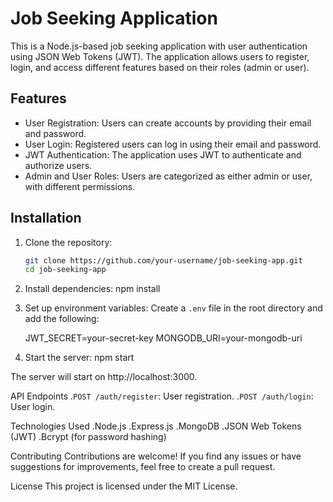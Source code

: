 # Job Seeking Application

This is a Node.js-based job seeking application with user authentication using JSON Web Tokens (JWT). The application allows users to register, login, and access different features based on their roles (admin or user).

## Features

- User Registration: Users can create accounts by providing their email and password.
- User Login: Registered users can log in using their email and password.
- JWT Authentication: The application uses JWT to authenticate and authorize users.
- Admin and User Roles: Users are categorized as either admin or user, with different permissions.

## Installation

1. Clone the repository:

   ```bash
   git clone https://github.com/your-username/job-seeking-app.git
   cd job-seeking-app
2. Install dependencies:
   npm install

3. Set up environment variables: 
   Create a `.env` file in the root directory and add the following:
   
   JWT_SECRET=your-secret-key
   MONGODB_URI=your-mongodb-uri
   
4. Start the server:
   npm start

The server will start on http://localhost:3000.

API Endpoints
.`POST /auth/register`: User registration.
.`POST /auth/login`: User login.

Technologies Used
.Node.js
.Express.js
.MongoDB
.JSON Web Tokens (JWT)
.Bcrypt (for password hashing)

Contributing
Contributions are welcome! If you find any issues or have suggestions for improvements, feel free to create a pull request.

License
This project is licensed under the MIT License.
